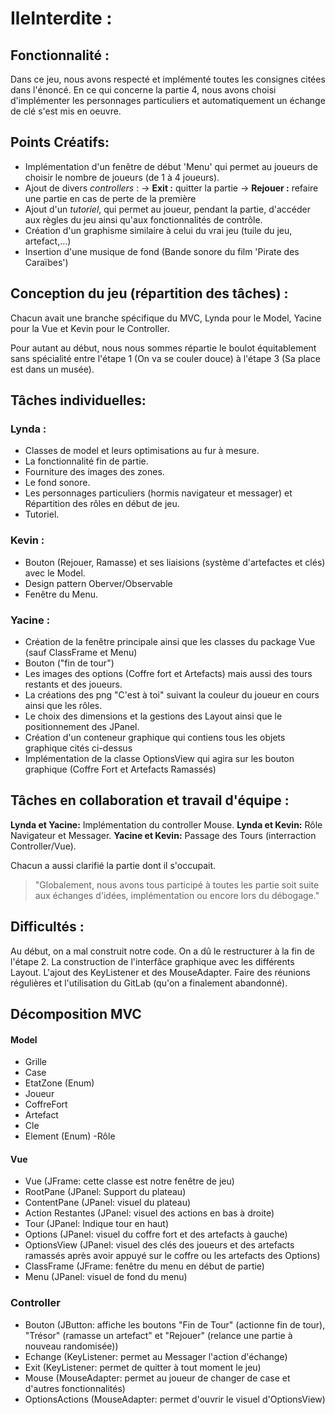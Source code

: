 # IleInterdite :
## Fonctionnalité : 
Dans ce jeu, nous avons respecté et implémenté toutes les consignes citées dans l'énoncé. En ce qui concerne la partie 4, nous avons choisi d'implémenter les personnages particuliers et automatiquement un échange de clé s'est mis en oeuvre. 

## Points Créatifs:
- Implémentation d'un fenêtre de début 'Menu' qui permet au joueurs de choisir le nombre de joueurs (de 1 à 4 joueurs).
- Ajout de divers *controllers* : 
        ->  **Exit :** quitter la partie 
        -> **Rejouer :** refaire une partie en cas de perte de la 
         première
- Ajout d'un *tutoriel*, qui permet au joueur, pendant la partie, d'accéder aux règles du jeu ainsi qu'aux fonctionnalités de contrôle.
- Création d'un graphisme similaire à celui du vrai jeu (tuile du jeu, artefact,...)
- Insertion d'une musique de fond (Bande sonore du film 'Pirate des Caraïbes') 

## Conception du jeu (répartition des tâches) : 
Chacun avait une branche spécifique du MVC, Lynda pour le Model, Yacine pour la Vue et Kevin pour le Controller. 

Pour autant au début, nous nous sommes répartie le boulot équitablement sans spécialité entre l'étape 1 (On va se couler douce) à l'étape 3 (Sa place est dans un musée).

## Tâches individuelles: 

### Lynda : 
* Classes de model et leurs optimisations au fur à mesure. 
* La fonctionnalité fin de partie.
* Fourniture des images des zones.
* Le fond sonore.
* Les personnages particuliers (hormis navigateur et messager) et  Répartition des rôles en début de jeu. 
* Tutoriel.

### Kevin :
 * Bouton (Rejouer, Ramasse) et ses liaisions (système d'artefactes et clés) avec le Model. 
 * Design pattern Oberver/Observable
 * Fenêtre du Menu. 

### Yacine :
 * Création de la fenêtre principale ainsi que les classes du package Vue (sauf ClassFrame et Menu)
 * Bouton ("fin de tour")
 * Les images des options (Coffre fort et Artefacts) mais aussi des tours restants et des joueurs.
 * La créations des png "C'est à toi" suivant la couleur du joueur en cours ainsi que les rôles.
 * Le choix des dimensions et la gestions des Layout ainsi que le positionnement des JPanel.
 * Création d'un conteneur graphique qui contiens tous les objets graphique cités ci-dessus
 * Implémentation de la classe OptionsView qui agira sur les bouton graphique (Coffre Fort et Artefacts Ramassés)
 
## Tâches en collaboration et travail d'équipe : 
**Lynda et Yacine:** Implémentation du controller Mouse. 
**Lynda et Kevin:** Rôle Navigateur et Messager. 
**Yacine et Kevin:** Passage des Tours (interraction Controller/Vue). 

Chacun a aussi clarifié la partie dont il s'occupait. 


> "Globalement, nous avons tous participé à toutes les partie soit suite aux échanges d'idées, implémentation ou encore lors du débogage."


## Difficultés :
Au début, on a mal construit notre code. On a dû le restructurer à la fin de l'étape 2. La construction de l'interfâce graphique avec les différents Layout. L'ajout des KeyListener et des MouseAdapter. Faire des réunions régulières et l'utilisation du GitLab (qu'on a finalement abandonné).

## Décomposition MVC
#### Model
- Grille
- Case
- EtatZone (Enum)
- Joueur 
- CoffreFort
- Artefact 
- Cle 
- Element (Enum)
-Rôle 

#### Vue
- Vue (JFrame: cette classe est notre fenêtre de jeu) 
- RootPane (JPanel: Support du plateau) 
- ContentPane (JPanel: visuel du plateau)
- Action Restantes (JPanel: visuel des actions en bas à droite)
- Tour (JPanel: Indique tour en haut)
- Options (JPanel: visuel du coffre fort et des artefacts à gauche)
- OptionsView (JPanel: visuel des clés des joueurs et des artefacts ramassés après avoir appuyé sur le coffre ou les artefacts des Options)
- ClassFrame (JFrame: fenêtre du menu en début de partie) 
- Menu (JPanel: visuel de fond du menu) 

### Controller
- Bouton (JButton: affiche les boutons "Fin de Tour" (actionne fin de tour), "Trésor" (ramasse un artefact" et "Rejouer" (relance une partie à nouveau randomisée))
- Echange (KeyListener: permet au Messager l'action d'échange) 
- Exit (KeyListener: permet de quitter à tout moment le jeu)
- Mouse (MouseAdapter: permet au joueur de changer de case et d'autres fonctionnalités) 
- OptionsActions (MouseAdapter: permet d'ouvrir le visuel d'OptionsView)
